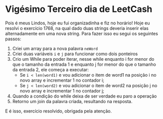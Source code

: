 # Vigésimo Terceiro dia de LeetCash 

Pois é meus Lindos, hoje eu fui organizadinha e fiz no horário! Hoje eu resolvi o exercício 1768, na qual dado duas strings deveria inserir elas alternadamente em uma nova string. Para fazer isso eu segui os seguintes passos:

1. Criei um array para a nova palavra `neWord`
2. Criei duas variáveis `i` e `j` para funcionar como dois ponteiros
3. Crio um While para poder iterar, nesse while enquanto i for menor do que o tamanho da entrada 1 e enquanto j for menor do que o tamanho da entrada 2, ele começa a executar:
    - Se `i < len(word1)` e vou adicionar o item de word1 na posição i no novo array e incrementar 1 no contador i;
    - Se `j < len(word2)` e vou adicionar o item de word2 na posição j no novo array e incrementar 1 no contador j;
4. Quando a condição do while deixa de ser verdade eu paro a operação
5. Retorno um join da palavra criada, resultando na resposta.

E é isso, exercício resolvido, obrigada pela atenção.
